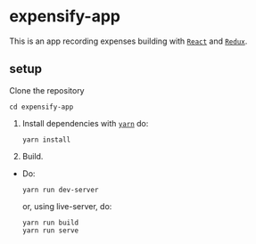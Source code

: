 # expensify-app

This is an app recording expenses building with [`React`](https://reactjs.org) and [`Redux`](https://redux.js.org).

## setup

Clone the repository

```
cd expensify-app
```

1. Install dependencies with [`yarn`](https://www.npmjs.com/package/yarn) do:
    ```
    yarn install
    ```
   
2. Build.
- Do:
    ```
    yarn run dev-server
    ```
    or,
    using live-server, do:
    ```
    yarn run build
    yarn run serve
    ```